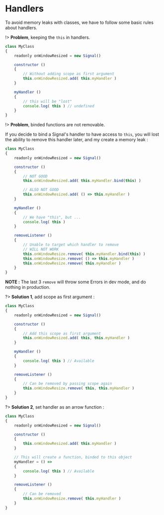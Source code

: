 # Handlers

To avoid memory leaks with classes, we have to follow some basic rules about handlers.

!> __Problem__, keeping the `this` in handlers.

```javascript
class MyClass
{
	readonly onWindowResized = new Signal()

	constructor ()
	{
		// Without adding scope as first argument
		this.onWindowResized.add( this.myHandler )
	}

	myHandler ()
	{
		// this will be "lost"
		console.log( this ) // undefined
	}
}
```

!> __Problem__, binded functions are not removable.

If you decide to bind a Signal's handler to have access to `this`, you will lost the ability to remove this handler later, and my create a memory leak :

```javascript
class MyClass
{
	readonly onWindowResized = new Signal()

	constructor ()
	{
		// NOT GOOD
		this.onWindowResized.add( this.myHandler.bind(this) )

		// ALSO NOT GOOD
		this.onWindowResized.add( () => this.myHandler )
	}

	myHandler ()
	{
		// We have "this", but ...
		console.log( this )
	}

	removeListener ()
	{
		// Unable to target which handler to remove
		// WILL NOT WORK
		this.onWindowResize.remove( this.myHandler.bind(this) )
		this.onWindowResize.remove( () => this.myHandler )
		this.onWindowResize.remove( this.myHandler )
	}
}
```

__NOTE :__ The last 3 `remove` will throw some Errors in dev mode, and do nothing in production.


?> __Solution 1__, add scope as first argument :

```javascript
class MyClass
{
	readonly onWindowResized = new Signal()

	constructor ()
	{
		// Add this scope as first argument
		this.onWindowResized.add( this, this.myHandler )
	}

	myHandler ()
	{
		console.log( this ) // Available
	}

	removeListener ()
	{
		// Can be removed by passing scope again
		this.onWindowResize.remove( this, this.myHandler )
	}
}
```

?> __Solution 2__, set handler as an arrow function :

```javascript
class MyClass
{
	readonly onWindowResized = new Signal()

	constructor ()
	{
		this.onWindowResized.add( this.myHandler )
	}

	// This will create a function, binded to this object
	myHandler = () =>
	{
		console.log( this ) // Available
	}

	removeListener ()
	{
		// Can be removed
		this.onWindowResize.remove( this.myHandler )
	}
}
```